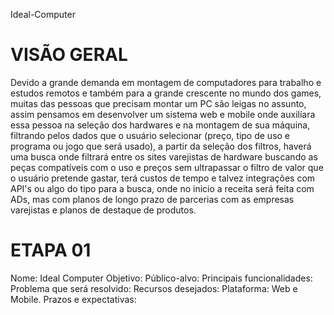Ideal-Computer

# VISÃO GERAL

Devido a grande demanda em montagem de computadores para trabalho e estudos remotos e também para a grande crescente no mundo dos games, muitas das pessoas que precisam montar um PC são leigas no assunto, assim pensamos em desenvolver um sistema web e mobile onde auxilíara essa pessoa na seleção dos hardwares e na montagem de sua máquina, filtrando pelos dados que o usuário selecionar (preço, tipo de uso e programa ou jogo que será usado), a partir da seleção dos filtros, haverá uma busca onde filtrará entre os sites varejistas de hardware buscando as peças compatíveis com o uso e preços sem ultrapassar o filtro de valor que o usuário pretende gastar, terá custos de tempo e talvez integrações com API's ou algo do tipo para a busca, onde no inicio a receita será feita com ADs, mas com planos de longo prazo de parcerias com as empresas varejistas e planos de destaque de produtos.

# ETAPA 01

Nome:  Ideal Computer
Objetivo: 
Público-alvo:
Principais funcionalidades:
Problema que será resolvido:
Recursos desejados:
Plataforma: Web e Mobile.
Prazos e expectativas: